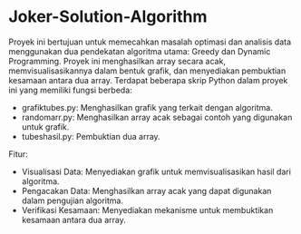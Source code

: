 # Joker-Solution-Algorithm
Proyek ini bertujuan untuk memecahkan masalah optimasi dan analisis data menggunakan dua pendekatan algoritma utama: Greedy dan Dynamic Programming. Proyek ini menghasilkan array secara acak, memvisualisasikannya dalam bentuk grafik, dan menyediakan pembuktian kesamaan antara dua array. Terdapat beberapa skrip Python dalam proyek ini yang memiliki fungsi berbeda:

- grafiktubes.py: Menghasilkan grafik yang terkait dengan algoritma.
- randomarr.py: Menghasilkan array acak sebagai contoh yang digunakan untuk grafik.
- tubeshasil.py: Pembuktian dua array.

Fitur:
- Visualisasi Data: Menyediakan grafik untuk memvisualisasikan hasil dari algoritma.
- Pengacakan Data: Menghasilkan array acak yang dapat digunakan dalam pengujian algoritma.
- Verifikasi Kesamaan: Menyediakan mekanisme untuk membuktikan kesamaan antara dua array.
